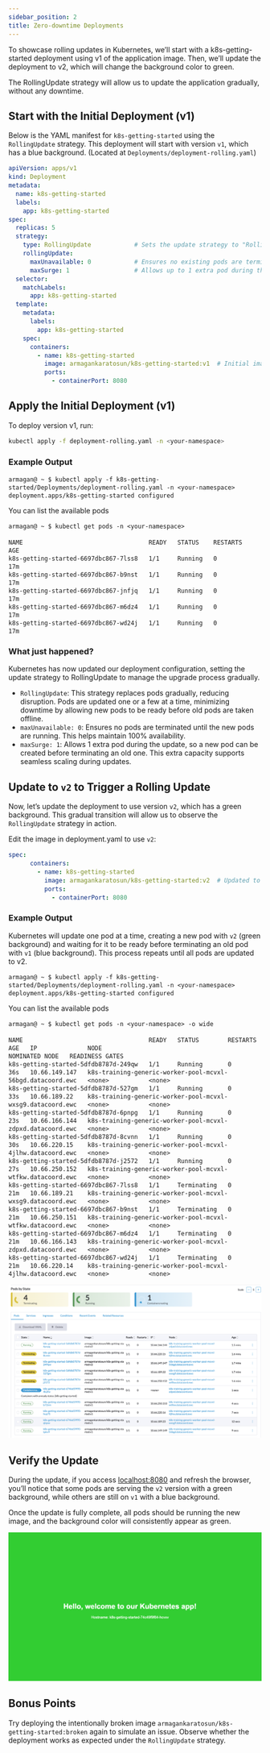 ```yaml
---
sidebar_position: 2
title: Zero-downtime Deployments
---
```


To showcase rolling updates in Kubernetes, we’ll start with a k8s-getting-started deployment using v1 of the application image. Then, we’ll update the deployment to v2, which will change the background color to green.

The RollingUpdate strategy will allow us to update the application gradually, without any downtime.

## Start with the Initial Deployment (v1)

Below is the YAML manifest for `k8s-getting-started` using the `RollingUpdate` strategy. This deployment will start with version `v1`, which has a blue background. (Located at `Deployments/deployment-rolling.yaml`)

```yaml
apiVersion: apps/v1
kind: Deployment
metadata:
  name: k8s-getting-started
  labels:
    app: k8s-getting-started
spec:
  replicas: 5
  strategy:
    type: RollingUpdate            # Sets the update strategy to "RollingUpdate" for gradual updates
    rollingUpdate:
      maxUnavailable: 0            # Ensures no existing pods are terminated until new ones are ready
      maxSurge: 1                  # Allows up to 1 extra pod during the update process for seamless transition
  selector:
    matchLabels:
      app: k8s-getting-started
  template:
    metadata:
      labels:
        app: k8s-getting-started
    spec:
      containers:
        - name: k8s-getting-started
          image: armagankaratosun/k8s-getting-started:v1  # Initial image with blue background
          ports:
            - containerPort: 8080
```

## Apply the Initial Deployment (v1)

To deploy version v1, run:

```bash
kubectl apply -f deployment-rolling.yaml -n <your-namespace>
```

### Example Output

```
armagan@ ~ $ kubectl apply -f k8s-getting-started/Deployments/deployment-rolling.yaml -n <your-namespace>
deployment.apps/k8s-getting-started configured
```

You can list the available pods 

```
armagan@ ~ $ kubectl get pods -n <your-namespace>

NAME                                   READY   STATUS    RESTARTS   AGE
k8s-getting-started-6697dbc867-7lss8   1/1     Running   0          17m
k8s-getting-started-6697dbc867-b9nst   1/1     Running   0          17m
k8s-getting-started-6697dbc867-jnfjq   1/1     Running   0          17m
k8s-getting-started-6697dbc867-m6dz4   1/1     Running   0          17m
k8s-getting-started-6697dbc867-wd24j   1/1     Running   0          17m
```
### What just happened?

Kubernetes has now updated our deployment configuration, setting the update strategy to RollingUpdate to manage the upgrade process gradually.

* `RollingUpdate`: This strategy replaces pods gradually, reducing disruption. Pods are updated one or a few at a time, minimizing downtime by allowing new pods to be ready before old pods are taken offline.
* `maxUnavailable: 0`: Ensures no pods are terminated until the new pods are running. This helps maintain 100% availability.
* `maxSurge: 1`: Allows 1 extra pod during the update, so a new pod can be created before terminating an old one. This extra capacity supports seamless scaling during updates.

## Update to `v2` to Trigger a Rolling Update

Now, let’s update the deployment to use version `v2`, which has a green background. This gradual transition will allow us to observe the `RollingUpdate` strategy in action.

Edit the image in deployment.yaml to use `v2`:

```yaml
spec:
      containers:
        - name: k8s-getting-started
          image: armagankaratosun/k8s-getting-started:v2  # Updated to v2 with green background
          ports:
            - containerPort: 8080
```

### Example Output

Kubernetes will update one pod at a time, creating a new pod with `v2` (green background) and waiting for it to be ready before terminating an old pod with `v1` (blue background). This process repeats until all pods are updated to v2.

```
armagan@ ~ $ kubectl apply -f k8s-getting-started/Deployments/deployment-rolling.yaml -n <your-namespace>
deployment.apps/k8s-getting-started configured
```

You can list the available pods 

```
armagan@ ~ $ kubectl get pods -n <your-namespace> -o wide

NAME                                   READY   STATUS        RESTARTS   AGE   IP              NODE                                                         NOMINATED NODE   READINESS GATES
k8s-getting-started-5dfdb8787d-249qw   1/1     Running       0          36s   10.66.149.147   k8s-training-generic-worker-pool-mcvxl-56bgd.datacoord.ewc   <none>           <none>
k8s-getting-started-5dfdb8787d-527gm   1/1     Running       0          33s   10.66.189.22    k8s-training-generic-worker-pool-mcvxl-wxsg9.datacoord.ewc   <none>           <none>
k8s-getting-started-5dfdb8787d-6pnpg   1/1     Running       0          23s   10.66.166.144   k8s-training-generic-worker-pool-mcvxl-zdpxd.datacoord.ewc   <none>           <none>
k8s-getting-started-5dfdb8787d-8cvnn   1/1     Running       0          30s   10.66.220.15    k8s-training-generic-worker-pool-mcvxl-4jlhw.datacoord.ewc   <none>           <none>
k8s-getting-started-5dfdb8787d-j2572   1/1     Running       0          27s   10.66.250.152   k8s-training-generic-worker-pool-mcvxl-wtfkw.datacoord.ewc   <none>           <none>
k8s-getting-started-6697dbc867-7lss8   1/1     Terminating   0          21m   10.66.189.21    k8s-training-generic-worker-pool-mcvxl-wxsg9.datacoord.ewc   <none>           <none>
k8s-getting-started-6697dbc867-b9nst   1/1     Terminating   0          21m   10.66.250.151   k8s-training-generic-worker-pool-mcvxl-wtfkw.datacoord.ewc   <none>           <none>
k8s-getting-started-6697dbc867-m6dz4   1/1     Terminating   0          21m   10.66.166.143   k8s-training-generic-worker-pool-mcvxl-zdpxd.datacoord.ewc   <none>           <none>
k8s-getting-started-6697dbc867-wd24j   1/1     Terminating   0          21m   10.66.220.14    k8s-training-generic-worker-pool-mcvxl-4jlhw.datacoord.ewc   <none>           <none>
```

![alt text](img/rancher.png)


## Verify the Update
During the update, if you access [localhost:8080](localhost:8080) and refresh the browser, you’ll notice that some pods are serving the `v2` version with a green background, while others are still on `v1` with a blue background.

Once the update is fully complete, all pods should be running the new image, and the background color will consistently appear as green.

![alt text](img/green.png)

## Bonus Points

Try deploying the intentionally broken image `armagankaratosun/k8s-getting-started:broken` again to simulate an issue. Observe whether the deployment works as expected under the `RollingUpdate` strategy.